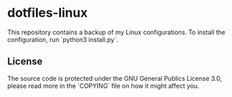 # dotfiles-linux

This repository contains a backup of my Linux configurations. To install the configuration, run ´python3 install.py´.

## License
The source code is protected under the GNU General Publics License 3.0, please read more in the ´COPYING´ file on how it might affect you.

